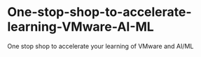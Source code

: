 # One-stop-shop-to-accelerate-learning-VMware-AI-ML
One stop shop to accelerate your learning of VMware and AI/ML
